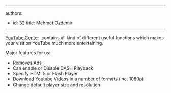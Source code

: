 

---
authors:
  - id: 32
    title: Mehmet Ozdemir
---




<span class='intro'> <p>​​​​​​​<a href="http&#58;//userscripts.org&#58;8080/scripts/show/114002" target="_blank">YouTube Center</a> ​​​​ contains all kind of different useful functions which makes your visit on YouTube much more entertaining.</p> </span>

<p class="p1">Major features for us&#58;</p><ul class="ul1"><li class="li1">Removes Ads</li><li class="li1">Can enable or Disable DASH Playback</li><li class="li1">Specify HTML5 or Flash Player</li><li class="li1">Download Youtube Videos in a number of formats (inc. 1080p)</li><li class="li1"><span style="line-height&#58;1.6;">Change default player size and resolution</span></li></ul>


